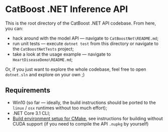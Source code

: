 CatBoost .NET Inference API
===

This is the root directory of the CatBoost .NET API codebase. From here, you can:

* hack around with the model API — navigate to `CatBoostNet\README.md`;
* run unit tests — execute `dotnet test` from this directory or navigate to the `CatBoostNetTests` project;
* take a look at the usage example — navigate to `HeartDiseaseDemo\README.md`;

Or, if you just want to explore the whole codebase, feel free to open `dotnet.sln` and explore on your own ;)

Requirements
---

* Win10 (so far — ideally, the build instructions should be ported to the `linux` / `osx` runtimes without too much effort);
* .NET Core 3.1 CLI;
* [Build environment setup for CMake](https://catboost.ai/docs/en/installation/build-environment-setup-for-cmake), see instructions for building without CUDA support (if you need to compile the API `.nupkg` by yourself)
